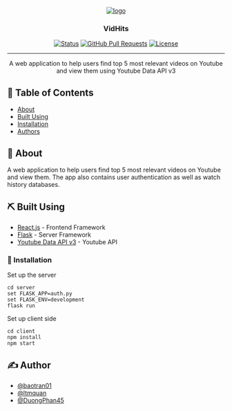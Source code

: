 <p align="center">
  <a href="https://imgbb.com/"><img src="https://i.ibb.co/0mC5gV2/logo.png" alt="logo" border="0" /></a>
</p>

<h3 align="center">VidHits</h3>

<div align="center">

  [![Status](https://img.shields.io/badge/status-active-success.svg)]() 
  [![GitHub Pull Requests](https://img.shields.io/github/issues-pr/kylelobo/The-Documentation-Compendium.svg)](https://github.com/kylelobo/The-Documentation-Compendium/pulls)
  [![License](https://img.shields.io/badge/license-MIT-blue.svg)](/LICENSE)

</div>

---

<p align="center"> A web application to help users find top 5 most relevant videos on Youtube and view them using Youtube Data API v3
    <br> 
</p>


## 📝 Table of Contents
- [About](#about)
- [Built Using](#built_using)
- [Installation](#installation)
- [Authors](#authors)

## 🧐 About <a name = "about"></a>
A web application to help users find top 5 most relevant videos on Youtube and view them. The app also contains user authentication as well as watch history databases.


## ⛏️ Built Using <a name = "built_using"></a>
- [React.js](https://reactjs.org/) - Frontend Framework
- [Flask](https://flask.palletsprojects.com/en/1.1.x/) - Server Framework
- [Youtube Data API v3](https://developers.google.com/youtube/v3) - Youtube API

### 🔧 Installation <a name = "installation"></a>
Set up the server

```
cd server
set FLASK_APP=auth.py
set FLASK_ENV=development
flask run
```

Set up client side

```
cd client
npm install
npm start
```

## ✍️ Author <a name = "authors"></a>
- [@baotran01](https://github.com/baotran01)
- [@ltmquan](https://github.com/ltmquan)
- [@DuongPhan45](https://github.com/DuongPhan45)
